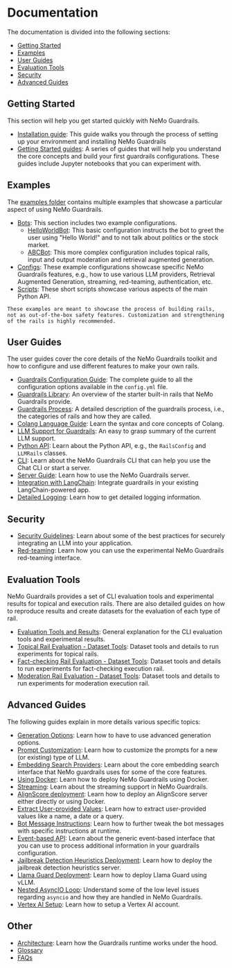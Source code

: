 # Documentation

The documentation is divided into the following sections:

- [Getting Started](#getting-started)
- [Examples](#examples)
- [User Guides](#user-guides)
- [Evaluation Tools](#evaluation-tools)
- [Security](#security)
- [Advanced Guides](#advanced-guides)

## Getting Started

This section will help you get started quickly with NeMo Guardrails.

* [Installation guide](getting_started/installation-guide.md): This guide walks you through the process of setting up your environment and installing NeMo Guardrails
* [Getting Started guides](./getting_started): A series of guides that will help you understand the core concepts and build your first guardrails configurations. These guides include Jupyter notebooks that you can experiment with.

## Examples

The [examples folder](https://github.com/NVIDIA/NeMo-Guardrails/tree/develop/examples) contains multiple examples that showcase a particular aspect of using NeMo Guardrails.

* [Bots](https://github.com/NVIDIA/NeMo-Guardrails/tree/develop/examples/bots): This section includes two example configurations.
  * [HelloWorldBot](https://github.com/NVIDIA/NeMo-Guardrails/tree/develop/examples/bots/hello_world): This basic configuration instructs the bot to greet the user using "Hello World!" and to not talk about politics or the stock market.
  * [ABCBot](https://github.com/NVIDIA/NeMo-Guardrails/tree/develop/examples/bots/abc): This more complex configuration includes topical rails, input and output moderation and retrieval augmented generation.
* [Configs](https://github.com/NVIDIA/NeMo-Guardrails/tree/develop/examples/configs): These example configurations showcase specific NeMo Guardrails features, e.g., how to use various LLM providers, Retrieval Augmented Generation, streaming, red-teaming, authentication, etc.
* [Scripts](https://github.com/NVIDIA/NeMo-Guardrails/tree/develop/examples/scripts): These short scripts showcase various aspects of the main Python API.


```{note}
These examples are meant to showcase the process of building rails, not as out-of-the-box safety features. Customization and strengthening of the rails is highly recommended.
```

## User Guides

The user guides cover the core details of the NeMo Guardrails toolkit and how to configure and use different features to make your own rails.

* [Guardrails Configuration Guide](user_guides/configuration-guide.md): The complete guide to all the configuration options available in the `config.yml` file.
* [Guardrails Library](user_guides/guardrails-library.md): An overview of the starter built-in rails that NeMo Guardrails provide.
* [Guardrails Process](user_guides/guardrails-process.md): A detailed description of the guardrails process, i.e., the categories of rails and how they are called.
* [Colang Language Guide](user_guides/colang-language-syntax-guide.md): Learn the syntax and core concepts of Colang.
* [LLM Support for Guardrails](user_guides/llm-support.md): An easy to grasp summary of the current LLM support.
* [Python API](user_guides/python-api.md): Learn about the Python API, e.g., the `RailsConfig` and `LLMRails` classes.
* [CLI](user_guides/cli.md): Learn about the NeMo Guardrails CLI that can help you use the Chat CLI or start a server.
* [Server Guide](user_guides/server-guide.md): Learn how to use the NeMo Guardrails server.
* [Integration with LangChain](user_guides/langchain/langchain-integration.md): Integrate guardrails in your existing LangChain-powered app.
* [Detailed Logging](user_guides/detailed_logging/README.md): Learn how to get detailed logging information.

## Security

* [Security Guidelines](./security/guidelines.md): Learn about some of the best practices for securely integrating an LLM into your application.
* [Red-teaming](./security/red-teaming.md): Learn how you can use the experimental NeMo Guardrails red-teaming interface.

## Evaluation Tools

NeMo Guardrails provides a set of CLI evaluation tools and experimental results for topical and execution rails.
There are also detailed guides on how to reproduce results and create datasets for the evaluation of each type of rail.

* [Evaluation Tools and Results](https://github.com/NVIDIA/NeMo-Guardrails/tree/develop/nemoguardrails/eval): General explanation for the CLI evaluation tools and experimental results.
* [Topical Rail Evaluation - Dataset Tools](https://github.com/NVIDIA/NeMo-Guardrails/blob/develop/nemoguardrails/evaluate/data/topical/README.md): Dataset tools and details to run experiments for topical rails.
* [Fact-checking Rail Evaluation - Dataset Tools](https://github.com/NVIDIA/NeMo-Guardrails/blob/develop/nemoguardrails/evaluate/data/factchecking/README.md): Dataset tools and details to run experiments for fact-checking execution rail.
* [Moderation Rail Evaluation - Dataset Tools](https://github.com/NVIDIA/NeMo-Guardrails/blob/develop/nemoguardrails/evaluate/data/moderation/README.md): Dataset tools and details to run experiments for moderation execution rail.

## Advanced Guides

The following guides explain in more details various specific topics:

* [Generation Options](user_guides/advanced/generation-options.md): Learn how to have to use advanced generation options.
* [Prompt Customization](user_guides/advanced/prompt-customization.md): Learn how to customize the prompts for a new (or existing) type of LLM.
* [Embedding Search Providers](user_guides/advanced/embedding-search-providers.md): Learn about the core embedding search interface that NeMo guardrails uses for some of the core features.
* [Using Docker](user_guides/advanced/using-docker.md): Learn how to deploy NeMo Guardrails using Docker.
* [Streaming](user_guides/advanced/streaming.md): Learn about the streaming support in NeMo Guardrails.
* [AlignScore deployment](user_guides/advanced/align-score-deployment.md): Learn how to deploy an AlignScore server either directly or using Docker.
* [Extract User-provided Values](user_guides/advanced/extract-user-provided-values.md): Learn how to extract user-provided values like a name, a date or a query.
* [Bot Message Instructions](user_guides/advanced/bot-message-instructions.md): Learn how to further tweak the bot messages with specific instructions at runtime.
* [Event-based API](user_guides/advanced/event-based-api.md): Learn about the generic event-based interface that you can use to process additional information in your guardrails configuration.
* [Jailbreak Detection Heuristics Deployment](user_guides/advanced/jailbreak-detection-heuristics-deployment.md): Learn how to deploy the jailbreak detection heuristics server.
* [Llama Guard Deployment](user_guides/advanced/llama-guard-deployment.md): Learn how to deploy Llama Guard using vLLM.
* [Nested AsyncIO Loop](user_guides/advanced/nested-async-loop.md): Understand some of the low level issues regarding `asyncio` and how they are handled in NeMo Guardrails.
* [Vertex AI Setup](user_guides/advanced/vertexai-setup.md): Learn how to setup a Vertex AI account.


## Other

* [Architecture](./architecture/README.md#the-guardrails-process): Learn how the Guardrails runtime works under the hood.
* [Glossary](./glossary.md)
* [FAQs](./faqs.md)

